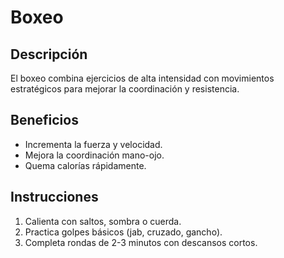 # Boxeo

## Descripción
El boxeo combina ejercicios de alta intensidad con movimientos estratégicos para mejorar la coordinación y resistencia.

## Beneficios
- Incrementa la fuerza y velocidad.
- Mejora la coordinación mano-ojo.
- Quema calorías rápidamente.

## Instrucciones
1. Calienta con saltos, sombra o cuerda.
2. Practica golpes básicos (jab, cruzado, gancho).
3. Completa rondas de 2-3 minutos con descansos cortos.